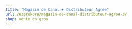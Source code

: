 ```yaml
---
title: "Magasin de Canal + Distributeur Agree"
url: /nzerekore/magasin-de-canal-distributeur-agree-3/
shop: vente en gros
---
```

